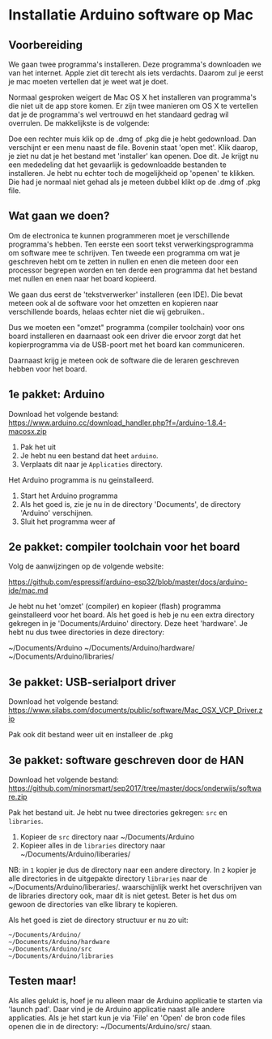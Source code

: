 
# Installatie Arduino software op Mac #
 
## Voorbereiding ##
We gaan twee programma's installeren. Deze programma's downloaden we
van het internet. Apple ziet dit terecht als iets verdachts. Daarom
zul je eerst je mac moeten vertellen dat je weet wat je doet.

Normaal gesproken weigert de Mac OS X het installeren van programma's
die niet uit de app store komen. Er zijn twee manieren om OS X te
vertellen dat je de programma's wel vertrouwd en het standaard gedrag
wil overrulen. De makkelijkste is de volgende:

Doe een rechter muis klik op de .dmg of .pkg die je hebt gedownload.
Dan verschijnt er een menu naast de file. Bovenin staat 'open met'.
Klik daarop, je ziet nu dat je het bestand met 'installer' kan openen.
Doe dit.
Je krijgt nu een mededeling dat het gevaarlijk is gedownloadde bestanden
te installeren. Je hebt nu echter toch de mogelijkheid op 'openen' te
klikken. Die had je normaal niet gehad als je meteen dubbel klikt op
de .dmg of .pkg file.

## Wat gaan we doen? ##
Om de electronica te kunnen programmeren moet je verschillende programma's
hebben. Ten eerste een soort tekst verwerkingsprogramma om software
mee te schrijven. Ten tweede een programma om wat je geschreven hebt
om te zetten in nullen en enen die meteen door een processor begrepen
worden en ten derde een programma dat het bestand met nullen en enen
naar het board kopieerd.

We gaan dus eerst de 'tekstverwerker' installeren (een IDE). Die bevat
meteen ook al de software voor het omzetten en kopieren naar verschillende
boards, helaas echter niet die wij gebruiken..

Dus we moeten een "omzet" programma (compiler toolchain) voor ons board
installeren en daarnaast ook een driver die ervoor zorgt dat het kopierprogramma 
via de USB-poort met het board kan communiceren.

Daarnaast krijg je meteen ook de software die de leraren geschreven hebben
voor het board.

## 1e pakket: Arduino ##
Download het volgende bestand:
https://www.arduino.cc/download_handler.php?f=/arduino-1.8.4-macosx.zip

   1. Pak het uit
   2. Je hebt nu een bestand dat heet `arduino`.
   3. Verplaats dit naar je `Applicaties` directory.

Het Arduino programma is nu geinstalleerd.

   1. Start het Arduino programma
   2. Als het goed is, zie je nu in de directory 'Documents', de directory 'Arduino' verschijnen.
   3. Sluit het programma weer af

## 2e pakket: compiler toolchain voor het board
Volg de aanwijzingen op de volgende website:

https://github.com/espressif/arduino-esp32/blob/master/docs/arduino-ide/mac.md

Je hebt nu het 'omzet' (compiler) en kopieer (flash)  programma geinstalleerd
voor het board. Als het goed is heb je nu een extra directory gekregen in je
'Documents/Arduino' directory. Deze heet 'hardware'. Je hebt nu dus twee directories
in deze directory:

   ~/Documents/Arduino
   ~/Documents/Arduino/hardware/
   ~/Documents/Arduino/libraries/

## 3e pakket: USB-serialport driver ##
Download het volgende bestand:
https://www.silabs.com/documents/public/software/Mac_OSX_VCP_Driver.zip

Pak ook dit bestand weer uit en installeer de .pkg

## 3e pakket: software geschreven door de HAN ##
Download het volgende bestand:
https://github.com/minorsmart/sep2017/tree/master/docs/onderwijs/software.zip

Pak het bestand uit. Je hebt nu twee directories gekregen: `src` en `libraries`.

  1. Kopieer de `src` directory naar ~/Documents/Arduino
  2. Kopieer alles in de `libraries` directory naar ~/Documents/Arduino/liberaries/

NB: in `1` kopier je dus de directory naar een andere directory. In `2` kopier je alle directories in de uitgepakte directory `libraries` naar de  ~/Documents/Arduino/liberaries/. waarschijnlijk werkt het overschrijven van de libraries directory ook, maar dit is niet getest. Beter is het dus om gewoon de directories van elke library te kopieren.

Als het goed is ziet de directory structuur er nu zo uit:

    ~/Documents/Arduino/
    ~/Documents/Arduino/hardware
    ~/Documents/Arduino/src
    ~/Documents/Arduino/libraries

## Testen maar! ##
Als alles gelukt is, hoef je nu alleen maar de Arduino applicatie te
starten via 'launch pad'. Daar vind je de Arduino applicatie naast
alle andere applicaties. Als je het start kun je via 'File' en 'Open'
de bron code files openen die in de directory: ~/Documents/Arduino/src/
staan.
